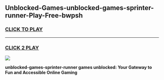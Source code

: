 
## Unblocked-Games-unblocked-games-sprinter-runner-Play-Free-bwpsh
<h3>
<a href="https://premium76.site?title=unblocked-games-sprinter-runner&ref=10A">CLICK TO PLAY</a></h3>
<hr>

<h3>
<a href="https://premium76.site?title=unblocked-games-sprinter-runner&ref=10A">CLICK 2 PLAY</a>
  
</h3>

<a href="https://premium76.site?title=unblocked-games-sprinter-runner&ref=10A"><img src="https://clearcache.store/games.png"></a>


**unblocked-games-sprinter-runner games unblocked: Your Gateway to Fun and Accessible Online Gaming**
